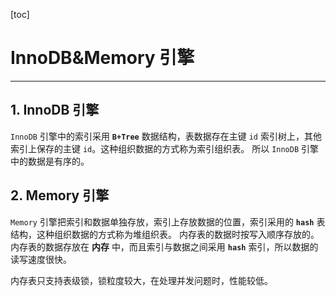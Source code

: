[toc]

# InnoDB&Memory 引擎

-------------------------------

## 1. InnoDB 引擎

`InnoDB` 引擎中的索引采用 **`B+Tree`** 数据结构，表数据存在主键 `id` 索引树上，其他索引上保存的主键 `id`。这种组织数据的方式称为索引组织表。
所以 `InnoDB` 引擎中的数据是有序的。

## 2. Memory 引擎

`Memory` 引擎把索引和数据单独存放，索引上存放数据的位置，索引采用的 **`hash`** 表结构，这种组织数据的方式称为堆组织表。
内存表的数据时按写入顺序存放的。内存表的数据存放在 **内存** 中，而且索引与数据之间采用 **`hash`** 索引，所以数据的读写速度很快。

内存表只支持表级锁，锁粒度较大，在处理并发问题时，性能较低。